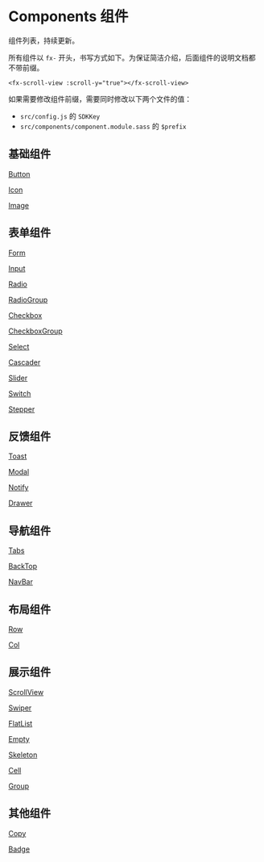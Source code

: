 # Components 组件

组件列表，持续更新。

所有组件以 `fx-` 开头，书写方式如下。为保证简洁介绍，后面组件的说明文档都不带前缀。

```
<fx-scroll-view :scroll-y="true"></fx-scroll-view>
```

如果需要修改组件前缀，需要同时修改以下两个文件的值：

- `src/config.js` 的 `SDKKey`
- `src/components/component.module.sass` 的 `$prefix`

## <a name="Basic">基础组件</a>

[Button](./components/README.Button.md)

[Icon](./components/README.Icon.md)

[Image](./components/README.Image.md)

## <a name="表单组件">表单组件</a>

[Form](./components/README.Form.md)

[Input](./components/README.Input.md)

[Radio](./components/README.Radio.md)

[RadioGroup](./components/README.RadioGroup.md)

[Checkbox](./components/README.Checkbox.md)

[CheckboxGroup](./components/README.CheckboxGroup.md)

[Select](./components/README.Select.md)

[Cascader](./components/README.Cascader.md)

[Slider](./components/README.Slider.md)

[Switch](./components/README.Switch.md)

[Stepper](./components/README.Stepper.md)

## <a name="Feedback">反馈组件</a>

[Toast](./components/README.Toast.md)

[Modal](./components/README.Modal.md)

[Notify](./components/README.Notify.md)

[Drawer](./components/README.Drawer.md)

## <a name="Navigation">导航组件</a>

[Tabs](./components/README.Tabs.md)

[BackTop](./components/README.BackTop.md)

[NavBar](./components/README.NavBar.md)

## <a name="Layout">布局组件</a>

[Row](./components/README.Row.md)

[Col](./components/README.Col.md)

## <a name="Show">展示组件</a>

[ScrollView](./components/README.ScrollView.md)

[Swiper](./components/README.Swiper.md)

[FlatList](./components/README.FlatList.md)

[Empty](./components/README.Empty.md)

[Skeleton](./components/README.Skeleton.md)

[Cell](./components/README.Cell.md)

[Group](./components/README.Group.md)

## <a name="Other">其他组件</a>

[Copy](./components/README.Copy.md)

[Badge](./components/README.Badge.md)
